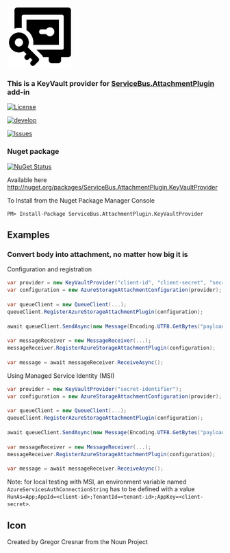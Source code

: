 ![Icon](https://github.com/SeanFeldman/ServiceBus.AttachmentPlugin.KeyVaultProvider/blob/develop/images/project-icon.png)

### This is a KeyVault provider for  [ServiceBus.AttachmentPlugin](https://github.com/SeanFeldman/ServiceBus.AttachmentPlugin) add-in

[![License](https://img.shields.io/github/license/mashape/apistatus.svg)](https://github.com/SeanFeldman/ServiceBus.AttachmentPlugin.KeyVaultProvider/blob/develop/LICENSE)

[![develop](https://img.shields.io/appveyor/ci/seanfeldman/ServiceBus-AttachmentPlugin-KeyVaultProvider/develop.svg?style=flat-square)](https://ci.appveyor.com/project/seanfeldman/ServiceBus-AttachmentPlugin)

[![Issues](https://img.shields.io/github/issues-raw/badges/shields/website.svg)](https://github.com/SeanFeldman/ServiceBus.AttachmentPlugin.KeyVaultProvider)

### Nuget package

[![NuGet Status](https://buildstats.info/nuget/ServiceBus.AttachmentPlugin.KeyVaultProvider?includePreReleases=true)](https://www.nuget.org/packages/ServiceBus.AttachmentPlugin.KeyVaultProvider/)

Available here http://nuget.org/packages/ServiceBus.AttachmentPlugin.KeyVaultProvider

To Install from the Nuget Package Manager Console 
    
    PM> Install-Package ServiceBus.AttachmentPlugin.KeyVaultProvider

## Examples

### Convert body into attachment, no matter how big it is

Configuration and registration

```c#
var provider = new KeyVaultProvider("client-id", "client-secret", "secret-identifier");
var configuration = new AzureStorageAttachmentConfiguration(provider);

var queueClient = new QueueClient(...);
queueClient.RegisterAzureStorageAttachmentPlugin(configuration);

await queueClient.SendAsync(new Message(Encoding.UTF8.GetBytes("payload to transfer via storage account")));

var messageReceiver = new MessageReceiver(...);
messageReceiver.RegisterAzureStorageAttachmentPlugin(configuration);

var message = await messageReceiver.ReceiveAsync();
```

Using Managed Service Identity (MSI)

```c#
var provider = new KeyVaultProvider("secret-identifier");
var configuration = new AzureStorageAttachmentConfiguration(provider);

var queueClient = new QueueClient(...);
queueClient.RegisterAzureStorageAttachmentPlugin(configuration);

await queueClient.SendAsync(new Message(Encoding.UTF8.GetBytes("payload to transfer via storage account")));

var messageReceiver = new MessageReceiver(...);
messageReceiver.RegisterAzureStorageAttachmentPlugin(configuration);

var message = await messageReceiver.ReceiveAsync();
```

Note: for local testing with MSI, an environment variable named `AzureServicesAuthConnectionString` has to be defined with a value `RunAs=App;AppId=<client-id>;TenantId=<tenant-id>;AppKey=<client-secret>`.

## Icon

Created by Gregor Cresnar from the Noun Project
